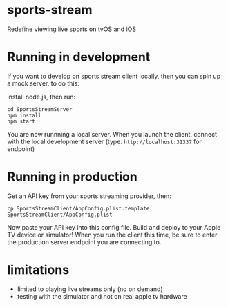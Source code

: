 # sports-stream
Redefine viewing live sports on tvOS and iOS

# Running in development

If you want to develop on sports stream client locally, then you can spin up a mock server. to do this:

install node.js, then run:

    cd SportsStreamServer
    npm install
    npm start

You are now runnning a local server.
When you launch the client, connect with the local development server (type: `http://localhost:31337` for endpoint)

# Running in production

Get an API key from your sports streaming provider, then:

    cp SportsStreamClient/AppConfig.plist.template SportsStreamClient/AppConfig.plist

Now paste your API key into this config file. Build and deploy to your Apple TV device or simulator!
When you run the client this time, be sure to enter the production server endpoint you are connecting to.

# limitations

* limited to playing live streams only (no on demand)
* testing with the simulator and not on real apple tv hardware
